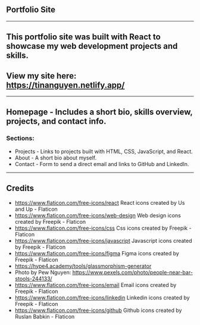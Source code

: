 ## Portfolio Site
---
## This portfolio site was built with React to showcase my web development projects and skills.
## View my site here: https://tinanguyen.netlify.app/
---
## Homepage - Includes a short bio, skills overview, projects, and contact info.
### Sections: 
* Projects - Links to projects built with HTML, CSS, JavaScript, and React.
* About - A short bio about myself. 
* Contact - Form to send a direct email and links to GitHub and LinkedIn.
---
## Credits 
* https://www.flaticon.com/free-icons/react React icons created by Us and Up - Flaticon
* https://www.flaticon.com/free-icons/web-design Web design icons created by Freepik - Flaticon
* https://www.flaticon.com/free-icons/css Css icons created by Freepik - Flaticon
* https://www.flaticon.com/free-icons/javascript Javascript icons created by Freepik - Flaticon
* https://www.flaticon.com/free-icons/figma Figma icons created by Freepik - Flaticon
* https://hype4.academy/tools/glassmorphism-generator
* Photo by Pew Nguyen: https://www.pexels.com/photo/people-near-bar-stools-244133/
* https://www.flaticon.com/free-icons/email Email icons created by Freepik - Flaticon
* https://www.flaticon.com/free-icons/linkedin Linkedin icons created by Freepik - Flaticon
* https://www.flaticon.com/free-icons/github Github icons created by Ruslan Babkin - Flaticon
